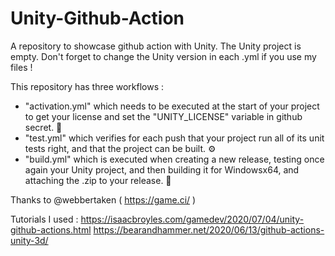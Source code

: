 # Unity-Github-Action
A repository to showcase github action with Unity. The Unity project is empty.
Don't forget to change the Unity version in each .yml if you use my files !

This repository has three workflows :
- "activation.yml" which needs to be executed at the start of your project to get your license and set the "UNITY_LICENSE" variable in github secret. 🔑
- "test.yml" which verifies for each push that your project run all of its unit tests right, and that the project can be built. ⚙ 
- "build.yml" which is executed when creating a new release, testing once again your Unity project, and then building it for Windowsx64, and attaching the .zip to your release. 🔨

Thanks to @webbertaken ( https://game.ci/ )

Tutorials I used :
https://isaacbroyles.com/gamedev/2020/07/04/unity-github-actions.html
https://bearandhammer.net/2020/06/13/github-actions-unity-3d/
